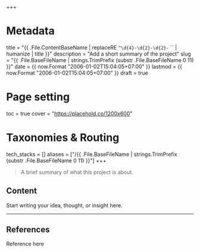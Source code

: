 +++
# Metadata
title = "{{ .File.ContentBaseName | replaceRE `^\d{4}-\d{2}-\d{2}-` `` | humanize | title }}"
description = "Add a short summary of the project" 
slug = "{{ .File.BaseFileName | strings.TrimPrefix (substr .File.BaseFileName 0 11) }}"
date = {{ now.Format "2006-01-02T15:04:05+07:00" }}
lastmod = {{ now.Format "2006-01-02T15:04:05+07:00" }}
draft = true

# Page setting
toc = true
cover = "https://placehold.co/1200x600"

# Taxonomies & Routing
tech_stacks = []
aliases = ["/{{ .File.BaseFileName | strings.TrimPrefix (substr .File.BaseFileName 0 11) }}"]
+++

> A brief summary of what this project is about.

## Content

Start writing your idea, thought, or insight here.

---

## References

Reference here
